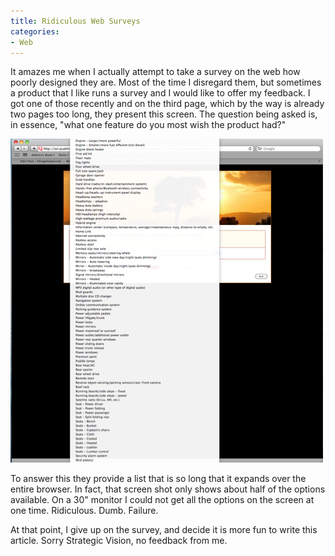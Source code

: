 ```yaml
---
title: Ridiculous Web Surveys
categories:
- Web
---
```


It amazes me when I actually attempt to take a survey on the web how poorly designed they are. Most of the time I disregard them, but sometimes a product that I like runs a survey and I would like to offer my feedback. I got one of those recently and on the third page, which by the way is already two pages too long, they present this screen. The question being asked is, in essence, "what one feature do you most wish the product had?"

![Very-Bad-Web-Surveys](/assets/posts/2009/Very-Bad-Web-Surveys.png)

To answer this they provide a list that is so long that it expands over the entire browser. In fact, that screen shot only shows about half of the options available. On a 30" monitor I could not get all the options on the screen at one time. Ridiculous. Dumb. Failure.

At that point, I give up on the survey, and decide it is more fun to write this article. Sorry Strategic Vision, no feedback from me.
